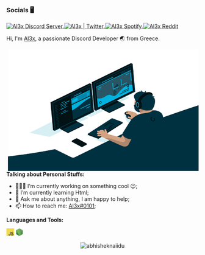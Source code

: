 ### Socials 🖥
<a href="https://discord.gg/Y8w8UR82"> 
  <img align="center" alt="Al3x Discord Server" width="22px" src="https://raw.githubusercontent.com/peterthehan/peterthehan/master/assets/discord.svg" />
</a>
<a href="https://twitter.com/DevAlex38965571">
  <img align="center" alt="Al3x | Twitter" width="22px" src="https://raw.githubusercontent.com/peterthehan/peterthehan/master/assets/twitter.svg" />
  </a>
<a href="https://open.spotify.com/user/hkdh0hx3n6rx1o8k72toqkrqh">
  <img align="center" alt="Al3x Spotify" width="22px" src="https://raw.githubusercontent.com/peterthehan/peterthehan/master/assets/spotify.svg" />
</a>
<a href="https://www.reddit.com/user/Dev-Al3x">
  <img align="center" alt="Al3x Reddit" width="22px" src="https://raw.githubusercontent.com/peterthehan/peterthehan/master/assets/reddit.svg" />
</a>

<br />

Hi, I'm [Al3x](https://discord.gg/tGBBR63T), a passionate  Discord Developer 🌏 from Greece.

  <img align="right" alt="GIF" src="https://raw.githubusercontent.com/Dev-Al3x/Dev-Al3x/main/code.gif" width="500" height="320" />
  
**Talking about Personal Stuffs:**

- 👨🏽‍💻 I’m currently working on something cool :wink:;
- 🌱 I’m currently learning Html; 
- 💬 Ask me about anything, I am happy to help;
- 📫 How to reach me: [Al3x#0101](https://twitter.com/abhisheknaiidu);

**Languages and Tools:**  

<code><img height="20" src="https://raw.githubusercontent.com/github/explore/80688e429a7d4ef2fca1e82350fe8e3517d3494d/topics/javascript/javascript.png"></code>
<code><img height="20" src="https://raw.githubusercontent.com/github/explore/80688e429a7d4ef2fca1e82350fe8e3517d3494d/topics/nodejs/nodejs.png"></code>

<p align="center"> <img src="https://github-readme-stats.vercel.app/api?username=Dev-Al3x&show_icons=true&theme=gotham" alt="abhisheknaiidu" />




